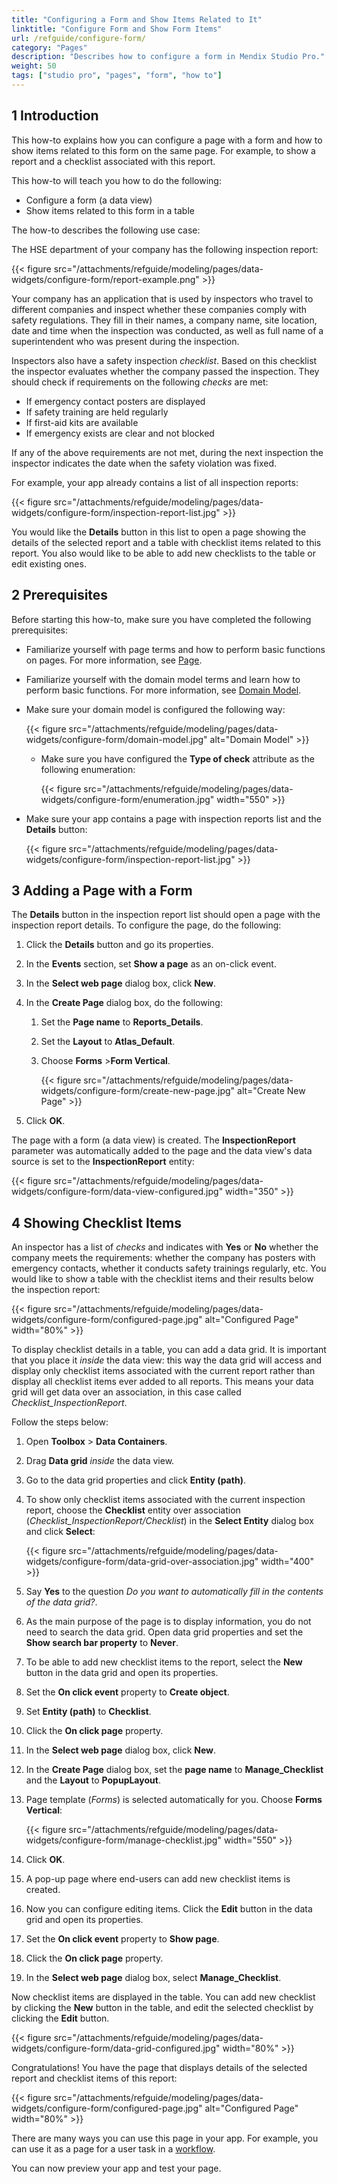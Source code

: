 ```yaml
---
title: "Configuring a Form and Show Items Related to It"
linktitle: "Configure Form and Show Form Items"
url: /refguide/configure-form/
category: "Pages"
description: "Describes how to configure a form in Mendix Studio Pro."
weight: 50
tags: ["studio pro", "pages", "form", "how to"]
---
```


## 1 Introduction 

This how-to explains how you can configure a page with a form and how to show items related to this form on the same page. For example, to show a report and a checklist associated with this report. 

This how-to will teach you how to do the following:

* Configure a form (a data view)
* Show items related to this form in a table 

The how-to describes the following use case: 

The HSE department of your company has the following inspection report:

{{< figure src="/attachments/refguide/modeling/pages/data-widgets/configure-form/report-example.png" >}}

Your company has an application that is used by inspectors who travel to different companies and inspect whether these companies comply with safety regulations. They fill in their names, a company name, site location, date and time when the inspection was conducted, as well as full name of a superintendent who was present during the inspection. 

Inspectors also have a safety inspection *checklist*. Based on this checklist the inspector evaluates whether the company passed the inspection. They should check if requirements on the following *checks* are met:

* If emergency contact posters are displayed
* If safety training are held regularly
* If first-aid kits are available 
* If emergency exists are clear and not blocked

If any of the above requirements are not met, during the next inspection the inspector indicates the date when the safety violation was fixed. 

For example, your app already contains a list of all inspection reports:

{{< figure src="/attachments/refguide/modeling/pages/data-widgets/configure-form/inspection-report-list.jpg"   >}}

You would like the **Details** button in this list to open a page showing the details of the selected report and a table with checklist items related to this report. You also would like to be able to add new checklists to the table or edit existing ones. 

## 2 Prerequisites

Before starting this how-to, make sure you have completed the following prerequisites:

* Familiarize yourself with page terms and how to perform basic functions on pages. For more information, see [Page](/refguide/page/). 
* Familiarize yourself with the domain model terms and learn how to perform basic functions. For more information, see [Domain Model](/refguide/domain-model/).
* Make sure your domain model is configured the following way:

    {{< figure src="/attachments/refguide/modeling/pages/data-widgets/configure-form/domain-model.jpg" alt="Domain Model"   >}}

    * Make sure you have configured the **Type of check** attribute as the following enumeration:

        {{< figure src="/attachments/refguide/modeling/pages/data-widgets/configure-form/enumeration.jpg"   width="550"  >}}

* Make sure your app contains a page with inspection reports list and the **Details** button:

    {{< figure src="/attachments/refguide/modeling/pages/data-widgets/configure-form/inspection-report-list.jpg"   >}}

## 3 Adding a Page with a Form

The **Details** button in the inspection report list should open a page with the inspection report details. To configure the page, do the following:

1. Click the **Details** button and go its properties.

2. In the **Events** section, set **Show a page** as an on-click event.

3. In the **Select web page** dialog box, click **New**.

4. In the **Create Page** dialog box, do the following:

    1. Set the **Page name** to **Reports_Details**. 
    2. Set the **Layout** to **Atlas_Default**.
    3. Choose **Forms** >**Form Vertical**.

        {{< figure src="/attachments/refguide/modeling/pages/data-widgets/configure-form/create-new-page.jpg" alt="Create New Page"  >}}

5. Click **OK**.

The page with a form (a data view) is created. The **InspectionReport** parameter was automatically added to the page and the data view's data source is set to the **InspectionReport** entity: 

{{< figure src="/attachments/refguide/modeling/pages/data-widgets/configure-form/data-view-configured.jpg"   width="350"  >}}

## 4 Showing Checklist Items

An inspector has a list of *checks* and indicates with **Yes** or **No** whether the company meets the requirements: whether the company has posters with emergency contacts, whether it conducts safety trainings regularly, etc. You would like to show a table with the checklist items and their results below the inspection report: 

{{< figure src="/attachments/refguide/modeling/pages/data-widgets/configure-form/configured-page.jpg" alt="Configured Page"   width="80%"  >}}

To display checklist details in a table, you can add a data grid. It is important that you place it *inside* the data view: this way the data grid will access and display only checklist items associated with the current report rather than display all checklist items ever added to all reports. This means your data grid will get data over an association, in this case called *Checklist_InspectionReport*.

Follow the steps below:

1. Open **Toolbox** > **Data Containers**.

2. Drag **Data grid** *inside* the data view.

3. Go to the data grid properties and click **Entity (path)**.  

4. To show only checklist items associated with the current inspection report, choose the **Checklist** entity over association (*Checklist_InspectionReport/Checklist*) in the **Select Entity** dialog box and click **Select**:

    {{< figure src="/attachments/refguide/modeling/pages/data-widgets/configure-form/data-grid-over-association.jpg" width="400" >}}

5. Say **Yes** to the question *Do you want to automatically fill in the contents of the data grid?*.

5. As the main purpose of the page is to display information, you do not need to search the data grid. Open data grid properties and set the **Show search bar property** to **Never**.

7. To be able to add new checklist items to the report, select the **New** button in the data grid and open its properties.

8. Set the **On click event** property to **Create object**.

8. Set **Entity (path)** to **Checklist**.

8. Click the **On click page** property.

8. In the **Select web page** dialog box, click **New**.

13. In the **Create Page** dialog box, set the **page name** to **Manage_Checklist** and the **Layout** to **PopupLayout**. 

12. Page template (*Forms*) is selected automatically for you. Choose **Forms Vertical**: 

    {{< figure src="/attachments/refguide/modeling/pages/data-widgets/configure-form/manage-checklist.jpg"   width="550"  >}}

15. Click **OK**.

15. A pop-up page where end-users can add new checklist items is created. 

16. Now you can configure editing items. Click the **Edit** button in the data grid and open its properties.

17.  Set the **On click event** property to **Show page**.

18. Click the **On click page** property.

19. In the **Select web page** dialog box, select **Manage_Checklist**.

Now checklist items are displayed in the table. You can add new checklist by clicking the **New** button in the table, and edit the selected checklist by clicking the **Edit** button.

{{< figure src="/attachments/refguide/modeling/pages/data-widgets/configure-form/data-grid-configured.jpg"   width="80%"  >}}

Congratulations! You have the page that displays details of the selected report and checklist items of this report:

{{< figure src="/attachments/refguide/modeling/pages/data-widgets/configure-form/configured-page.jpg" alt="Configured Page"   width="80%"  >}}

There are many ways you can use this page in your app. For example, you can use it as a page for a user task in a [workflow](/refguide/workflows). 

You can now preview your app and test your page.

